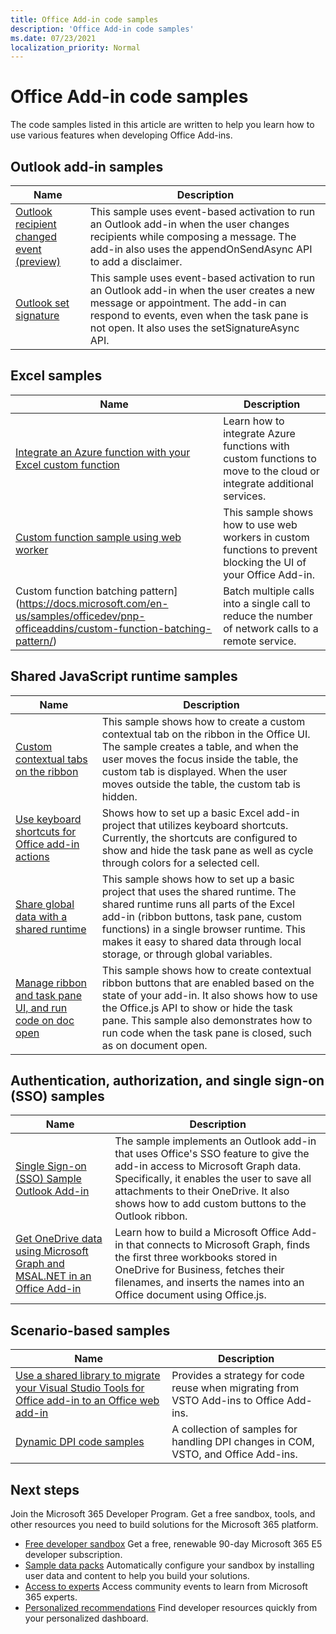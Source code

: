 ```yaml
---
title: Office Add-in code samples
description: 'Office Add-in code samples'
ms.date: 07/23/2021
localization_priority: Normal
---
```


# Office Add-in code samples

The code samples listed in this article are written to help you learn how to use various features when developing Office Add-ins.

## Outlook add-in samples

|Name     |Description  |
|---------|-------------|
| [Outlook recipient changed event (preview)](https://docs.microsoft.com/samples/officedev/pnp-officeaddins/use-outlook-event-based-activation-to-tag-external-recipients-preview/?branch=master)    |  This sample uses event-based activation to run an Outlook add-in when the user changes recipients while composing a message. The add-in also uses the appendOnSendAsync API to add a disclaimer.       |
|[Outlook set signature](https://docs.microsoft.com/samples/officedev/pnp-officeaddins/use-outlook-event-based-activation-to-set-the-signature-preview/?branch=master)     | This sample uses event-based activation to run an Outlook add-in when the user creates a new message or appointment. The add-in can respond to events, even when the task pane is not open. It also uses the setSignatureAsync API.        |

## Excel samples

|Name     |Description  |
|---------|-------------|
|[Integrate an Azure function with your Excel custom function](https://docs.microsoft.com/en-us/samples/officedev/pnp-officeaddins/integrate-an-azure-function-with-your-excel-custom-function/) |Learn how to integrate Azure functions with custom functions to move to the cloud or integrate additional services. |
|[Custom function sample using web worker](https://docs.microsoft.com/en-us/samples/officedev/pnp-officeaddins/custom-function-sample-using-web-worker/) |This sample shows how to use web workers in custom functions to prevent blocking the UI of your Office Add-in. |
|Custom function batching pattern](https://docs.microsoft.com/en-us/samples/officedev/pnp-officeaddins/custom-function-batching-pattern/) |Batch multiple calls into a single call to reduce the number of network calls to a remote service. |

## Shared JavaScript runtime samples

|Name     |Description  |
|---------|-------------|
|[Custom contextual tabs on the ribbon](https://docs.microsoft.com/samples/officedev/pnp-officeaddins/create-custom-contextual-tabs-on-the-ribbon/)  |This sample shows how to create a custom contextual tab on the ribbon in the Office UI. The sample creates a table, and when the user moves the focus inside the table, the custom tab is displayed. When the user moves outside the table, the custom tab is hidden. |
| [Use keyboard shortcuts for Office add-in actions](https://docs.microsoft.com/en-us/samples/officedev/pnp-officeaddins/use-keyboard-shortcuts-for-office-add-in-actions/) |Shows how to set up a basic Excel add-in project that utilizes keyboard shortcuts. Currently, the shortcuts are configured to show and hide the task pane as well as cycle through colors for a selected cell. |
| [Share global data with a shared runtime](https://docs.microsoft.com/en-us/samples/officedev/pnp-officeaddins/share-global-data-with-a-shared-runtime/) |This sample shows how to set up a basic project that uses the shared runtime. The shared runtime runs all parts of the Excel add-in (ribbon buttons, task pane, custom functions) in a single browser runtime. This makes it easy to shared data through local storage, or through global variables. |
| [ Manage ribbon and task pane UI, and run code on doc open](https://docs.microsoft.com/en-us/samples/officedev/pnp-officeaddins/manage-ribbon-and-task-pane-ui-and-run-code-on-doc-open/) |This sample shows how to create contextual ribbon buttons that are enabled based on the state of your add-in. It also shows how to use the Office.js API to show or hide the task pane. This sample also demonstrates how to run code when the task pane is closed, such as on document open. |

## Authentication, authorization, and single sign-on (SSO) samples

|Name     |Description  |
|---------|-------------|
|[Single Sign-on (SSO) Sample Outlook Add-in](https://docs.microsoft.com/en-us/samples/officedev/pnp-officeaddins/single-sign-on-sso-sample-outlook-add-in/) |The sample implements an Outlook add-in that uses Office's SSO feature to give the add-in access to Microsoft Graph data. Specifically, it enables the user to save all attachments to their OneDrive. It also shows how to add custom buttons to the Outlook ribbon. |
|[Get OneDrive data using Microsoft Graph and MSAL.NET in an Office Add-in](https://docs.microsoft.com/en-us/samples/officedev/pnp-officeaddins/get-onedrive-data-using-microsoft-graph-and-msalnet-in-an-office-add-in/) |Learn how to build a Microsoft Office Add-in that connects to Microsoft Graph, finds the first three workbooks stored in OneDrive for Business, fetches their filenames, and inserts the names into an Office document using Office.js. |

## Scenario-based samples

|Name     |Description  |
|---------|-------------|
|[Use a shared library to migrate your Visual Studio Tools for Office add-in to an Office web add-in](https://docs.microsoft.com/en-us/samples/officedev/pnp-officeaddins/vsto-shared-library-excel/) |Provides a strategy for code reuse when migrating from VSTO Add-ins to Office Add-ins. |
|[Dynamic DPI code samples](https://docs.microsoft.com/en-us/samples/officedev/pnp-officeaddins/dynamic-dpi-code-samples/) |A collection of samples for handling DPI changes in COM, VSTO, and Office Add-ins. |

## Next steps

Join the Microsoft 365 Developer Program. Get a free sandbox, tools, and other resources you need to build solutions for the Microsoft 365 platform.

- [Free developer sandbox](https://developer.microsoft.com/microsoft-365/dev-program#Subscription) Get a free, renewable 90-day Microsoft 365 E5 developer subscription.
- [Sample data packs](https://developer.microsoft.com/microsoft-365/dev-program#Sample) Automatically configure your sandbox by installing user data and content to help you build your solutions.
- [Access to experts](https://developer.microsoft.com/microsoft-365/dev-program#Experts) Access community events to learn from Microsoft 365 experts.
- [Personalized recommendations](https://developer.microsoft.com/microsoft-365/dev-program#Recommendations) Find developer resources quickly from your personalized dashboard.